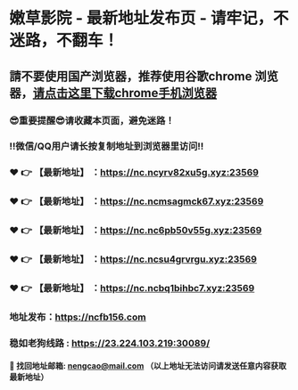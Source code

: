# 嫩草影院 - 最新地址发布页 - 请牢记，不迷路，不翻车！

## 請不要使用国产浏览器，推荐使用谷歌chrome 浏览器，<a href = "https://www.google.cn/chrome/">请点击这里下载chrome手机浏览器</a>

### :sunglasses:重要提醒:sunglasses:请收藏本页面，避免迷路！
### ‼️微信/QQ用户请长按复制地址到浏览器里访问‼️

### :heart: :point_right: 【最新地址】 ：https://nc.ncyrv82xu5g.xyz:23569
### :heart: :point_right: 【最新地址】 ：https://nc.ncmsagmck67.xyz:23569
### :heart: :point_right: 【最新地址】 ：https://nc.nc6pb50v55g.xyz:23569
### :heart: :point_right: 【最新地址】 ：https://nc.ncsu4grvrgu.xyz:23569
### :heart: :point_right: 【最新地址】 ：https://nc.ncbq1bihbc7.xyz:23569

### 地址发布：https://ncfb156.com
### 稳如老狗线路 : https://23.224.103.219:30089/

#### :e-mail: __找回地址邮箱: nengcao@mail.com （以上地址无法访问请发送任意内容获取最新地址）__
